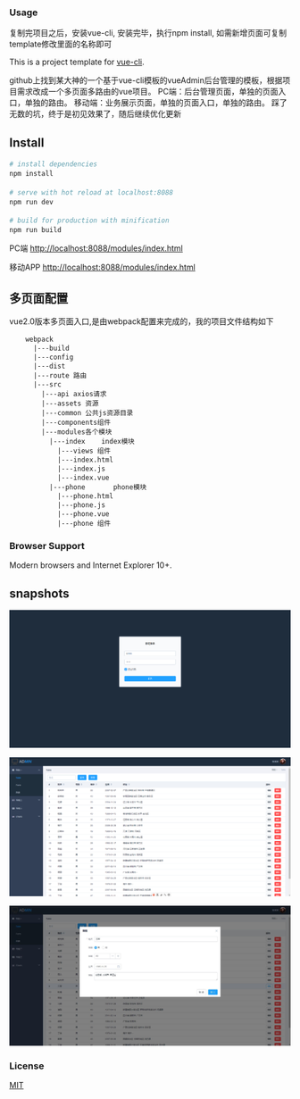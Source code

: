 ### Usage

复制完项目之后，安装vue-cli, 安装完毕，执行npm install, 如需新增页面可复制template修改里面的名称即可

This is a project template for [vue-cli](https://github.com/vuejs/vue-cli).

github上找到某大神的一个基于vue-cli模板的vueAdmin后台管理的模板，根据项目需求改成一个多页面多路由的vue项目。
PC端：后台管理页面，单独的页面入口，单独的路由。
移动端：业务展示页面，单独的页面入口，单独的路由。
踩了无数的坑，终于是初见效果了，随后继续优化更新

## Install

``` bash
# install dependencies
npm install

# serve with hot reload at localhost:8088
npm run dev

# build for production with minification
npm run build

```

PC端 [http://localhost:8088/modules/index.html][1]

移动APP [http://localhost:8088/modules/index.html][2]

## 多页面配置
vue2.0版本多页面入口,是由webpack配置来完成的，我的项目文件结构如下
```
    webpack
      |---build
      |---config
      |---dist 
      |---route 路由
      |---src
        |---api axios请求
        |---assets 资源
        |---common 公共js资源目录
        |---components组件
        |---modules各个模块
          |---index    index模块
            |---views 组件
            |---index.html
            |---index.js
            |---index.vue
          |---phone       phone模块
            |---phone.html
            |---phone.js
            |---phone.vue
            |---phone 组件
  ```


### Browser Support

Modern browsers and Internet Explorer 10+.

## snapshots
![image](https://raw.githubusercontent.com/taylorchen709/markdown-images/master/vueadmin/login.png)

![image](https://raw.githubusercontent.com/taylorchen709/markdown-images/master/vueadmin/main.png)

![image](https://raw.githubusercontent.com/taylorchen709/markdown-images/master/vueadmin/edit.jpg)

### License
[MIT](http://opensource.org/licenses/MIT)


  [1]: http://localhost:8088/modules/index.html
  [2]: http://localhost:8088/modules/phone.html